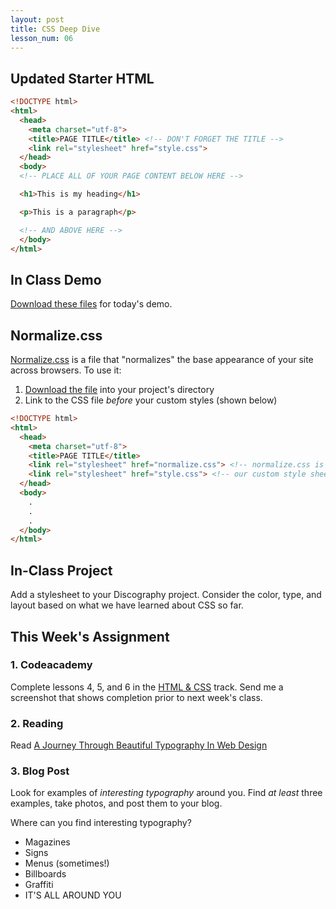 ```yaml
---
layout: post
title: CSS Deep Dive
lesson_num: 06
---
```


## Updated Starter HTML

```html
<!DOCTYPE html>
<html>
  <head>
    <meta charset="utf-8">
    <title>PAGE TITLE</title> <!-- DON'T FORGET THE TITLE -->
    <link rel="stylesheet" href="style.css">
  </head>
  <body>
  <!-- PLACE ALL OF YOUR PAGE CONTENT BELOW HERE -->

  <h1>This is my heading</h1>

  <p>This is a paragraph</p> 

  <!-- AND ABOVE HERE -->
  </body>
</html>
```

## In Class Demo

[Download these files](/lesson_files/ornette.zip) for today's demo.

## Normalize.css

[Normalize.css](http://necolas.github.io/normalize.css/) is a file that "normalizes" the base appearance of your site across browsers. To use it:

1. [Download the file](http://necolas.github.io/normalize.css/3.0.0/normalize.css) into your project's directory
2. Link to the CSS file *before* your custom styles (shown below)

```html
<!DOCTYPE html>
<html>
  <head>
    <meta charset="utf-8">
    <title>PAGE TITLE</title>
    <link rel="stylesheet" href="normalize.css"> <!-- normalize.css is loaded before our styles -->
    <link rel="stylesheet" href="style.css"> <!-- our custom style sheet -->
  </head>
  <body>
    .
    .
    .
  </body>
</html>
```

## In-Class Project

Add a stylesheet to your Discography project. Consider the color, type, and layout based on what we have learned about CSS so far.

## This Week's Assignment

### 1. Codeacademy

Complete lessons 4, 5, and 6 in the [HTML & CSS](http://www.codecademy.com/tracks/web) track. Send me a screenshot that shows completion prior to next week's class.

### 2. Reading

Read [A Journey Through Beautiful Typography In Web Design](http://www.smashingmagazine.com/2013/08/06/beautiful-typography-web-design/)

### 3. Blog Post

Look for examples of *interesting typography* around you. Find *at least* three examples, take photos, and post them to your blog.

Where can you find interesting typography?

- Magazines
- Signs
- Menus (sometimes!)
- Billboards
- Graffiti
- IT'S ALL AROUND YOU
